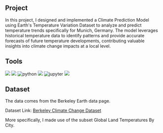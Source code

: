 ## Project 
In this project, I designed and implemented a Climate Prediction Model using Earth's Temperature Variation Dataset to analyze and predict temperature trends specifically for Munich, Germany. The model leverages historical temperature data to identify patterns and provide accurate forecasts of future temperature developments, contributing valuable insights into climate change impacts at a local level.

## Tools
<div>
  <img src="https://img.shields.io/badge/Numpy-777BB4?style=for-the-badge&logo=numpy&logoColor=white" /> 
  <img src="https://img.shields.io/badge/Pandas-2C2D72?style=for-the-badge&logo=pandas&logoColor=white" /> 
  <img src="https://img.shields.io/badge/Python-3776AB?style=for-the-badge&logo=python&logoColor=white" alt="python"/>
  <img src="https://img.shields.io/badge/conda-342B029.svg?&style=for-the-badge&logo=anaconda&logoColor=white"  />
  <img src="https://img.shields.io/badge/Made%20with-Jupyter-orange?style=for-the-badge&logo=Jupyter" alt="jupyter" />
  <img src="https://img.shields.io/badge/Plotly-239120?style=for-the-badge&logo=plotly&logoColor=white" />

</div>

## Dataset 
The data comes from the Berkeley Earth data page.</p>
<p> Dataset Link: <a href="https://www.kaggle.com/berkeleyearth/climate-change-earth-surface-temperature-data"> Berkeley Climate Change Dataset</a></p> 
More specifically, I made use of the subset Global Land Temperatures By City.


